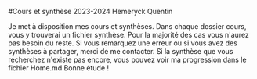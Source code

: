 #Cours et synthèse 2023-2024 Hemeryck Quentin

Je met à disposition mes cours et synthèses. Dans chaque dossier cours, vous y trouverai un fichier synthèse. Pour la majorité des cas vous n'aurez pas besoin du reste. Si vous remarquez une erreur ou si vous avez des synthèses à partager, merci de me contacter.
Si la synthèse que vous recherchez n'existe pas encore, vous pouvez voir ma progression dans le fichier Home.md Bonne étude !
